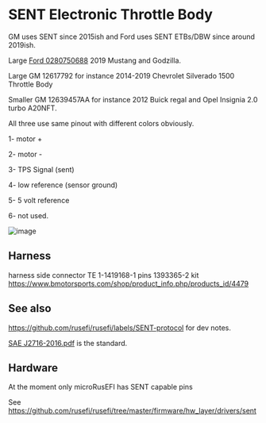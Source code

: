 # SENT Electronic Throttle Body

GM uses SENT since 2015ish and Ford uses SENT ETBs/DBW since around 2019ish.

Large [Ford 0280750688](https://youtu.be/AqfWQeWSuPA) 2019 Mustang and Godzilla.

Large GM 12617792 for instance 2014-2019 Chevrolet Silverado 1500 Throttle Body

Smaller GM 12639457AA for instance 2012 Buick regal and Opel Insignia 2.0 turbo A20NFT.

All three use same pinout with different colors obviously.

1- motor +

2- motor -

3- TPS Signal (sent)

4- low reference (sensor ground)

5- 5 volt reference

6- not used.

![image](https://user-images.githubusercontent.com/48498823/201540621-2477aa01-176c-4e65-ba9d-a32ddd1d671a.png)

## Harness

harness side connector TE 1-1419168-1
pins 1393365-2
kit <https://www.bmotorsports.com/shop/product_info.php/products_id/4479>

## See also

<https://github.com/rusefi/rusefi/labels/SENT-protocol> for dev notes.

[SAE J2716-2016.pdf](https://github.com/rusefi/rusefi_documentation/blob/master/PDFs/SAE%20J2716-2016.pdf) is the standard.

## Hardware

At the moment only microRusEFI has SENT capable pins

See https://github.com/rusefi/rusefi/tree/master/firmware/hw_layer/drivers/sent
